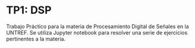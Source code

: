# TP1: DSP
Trabajo Práctico para la materia de Procesamiento Digital de Señales en la UNTREF. Se utiliza Jupyter notebook para resolver una serie de ejercicios pertinentes a la materia.
